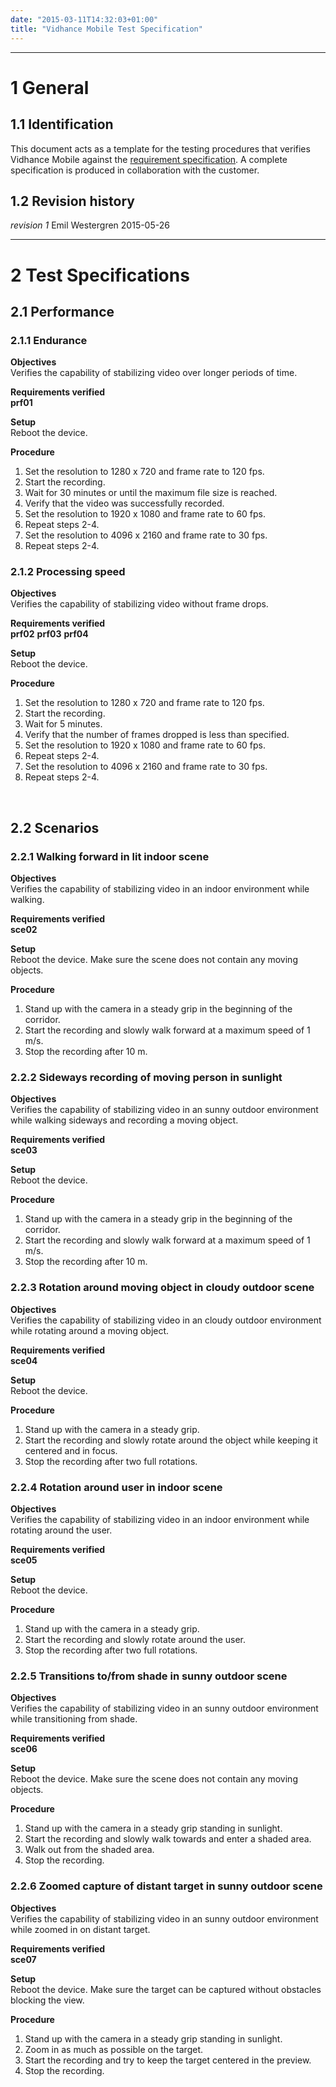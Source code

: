 ```yaml
---
date: "2015-03-11T14:32:03+01:00"
title: "Vidhance Mobile Test Specification"
---
```

***
# 1 General
## 1.1 Identification
This document acts as a template for the testing procedures that verifies Vidhance Mobile against the [requirement specification](./android/validate/requirements/index.html). A complete specification is produced in collaboration with the customer.
## 1.2 Revision history
*revision 1* Emil Westergren 2015-05-26
<br>
***
# 2 Test Specifications
## 2.1 Performance
### 2.1.1 Endurance
**Objectives** <br>
Verifies the capability of stabilizing video over longer periods of time.

**Requirements verified** <br>
**prf01**

**Setup** <br>
Reboot the device.

**Procedure**

1. Set the resolution to 1280 x 720 and frame rate to 120 fps.
2. Start the recording.
3. Wait for 30 minutes or until the maximum file size is reached.
4. Verify that the video was successfully recorded.
5. Set the resolution to 1920 x 1080 and frame rate to 60 fps.
6. Repeat steps 2-4.
7. Set the resolution to 4096 x 2160 and frame rate to 30 fps.
8. Repeat steps 2-4.

### 2.1.2 Processing speed
**Objectives** <br>
Verifies the capability of stabilizing video without frame drops.

**Requirements verified** <br>
**prf02** **prf03** **prf04**

**Setup** <br>
Reboot the device.

**Procedure**

1. Set the resolution to 1280 x 720 and frame rate to 120 fps.
2. Start the recording.
3. Wait for 5 minutes.
4. Verify that the number of frames dropped is less than specified.
5. Set the resolution to 1920 x 1080 and frame rate to 60 fps.
6. Repeat steps 2-4.
7. Set the resolution to 4096 x 2160 and frame rate to 30 fps.
8. Repeat steps 2-4.

<br>

## 2.2 Scenarios
### 2.2.1 Walking forward in lit indoor scene
**Objectives** <br>
Verifies the capability of stabilizing video in an indoor environment while walking.

**Requirements verified** <br>
**sce02**

**Setup** <br>
Reboot the device. Make sure the scene does not contain any moving objects.

**Procedure**

1. Stand up with the camera in a steady grip in the beginning of the corridor.
2. Start the recording and slowly walk forward at a maximum speed of 1 m/s.
3. Stop the recording after 10 m.

### 2.2.2 Sideways recording of moving person in sunlight
**Objectives** <br>
Verifies the capability of stabilizing video in an sunny outdoor environment while walking sideways and recording a moving object.

**Requirements verified** <br>
**sce03**

**Setup** <br>
Reboot the device.

**Procedure**

1. Stand up with the camera in a steady grip in the beginning of the corridor.
2. Start the recording and slowly walk forward at a maximum speed of 1 m/s.
3. Stop the recording after 10 m.

### 2.2.3 Rotation around moving object in cloudy outdoor scene
**Objectives** <br>
Verifies the capability of stabilizing video in an cloudy outdoor environment while rotating around a moving object.

**Requirements verified** <br>
**sce04**

**Setup** <br>
Reboot the device.

**Procedure**

1. Stand up with the camera in a steady grip.
2. Start the recording and slowly rotate around the object while keeping it centered and in focus.
3. Stop the recording after two full rotations.

### 2.2.4 Rotation around user in indoor scene
**Objectives** <br>
Verifies the capability of stabilizing video in an indoor environment while rotating around the user.

**Requirements verified** <br>
**sce05**

**Setup** <br>
Reboot the device.

**Procedure**

1. Stand up with the camera in a steady grip.
2. Start the recording and slowly rotate around the user.
3. Stop the recording after two full rotations.

### 2.2.5 Transitions to/from shade in sunny outdoor scene
**Objectives** <br>
Verifies the capability of stabilizing video in an sunny outdoor environment while transitioning from shade.

**Requirements verified** <br>
**sce06**

**Setup** <br>
Reboot the device. Make sure the scene does not contain any moving objects.

**Procedure**

1. Stand up with the camera in a steady grip standing in sunlight.
2. Start the recording and slowly walk towards and enter a shaded area.
3. Walk out from the shaded area.
4. Stop the recording.

### 2.2.6 Zoomed capture of distant target in sunny outdoor scene
**Objectives** <br>
Verifies the capability of stabilizing video in an sunny outdoor environment while zoomed in on distant target.

**Requirements verified** <br>
**sce07**

**Setup** <br>
Reboot the device. Make sure the target can be captured without obstacles blocking the view.

**Procedure**

1. Stand up with the camera in a steady grip standing in sunlight.
2. Zoom in as much as possible on the target.
3. Start the recording and try to keep the target centered in the preview.
4. Stop the recording.
